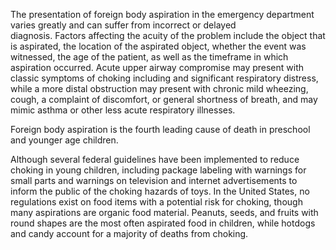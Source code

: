 The presentation of foreign body aspiration in the emergency department varies greatly and can suffer from incorrect or delayed diagnosis. Factors affecting the acuity of the problem include the object that is aspirated, the location of the aspirated object, whether the event was witnessed, the age of the patient, as well as the timeframe in which aspiration occurred. Acute upper airway compromise may present with classic symptoms of choking including and significant respiratory distress, while a more distal obstruction may present with chronic mild wheezing, cough, a complaint of discomfort, or general shortness of breath, and may mimic asthma or other less acute respiratory illnesses.

Foreign body aspiration is the fourth leading cause of death in preschool and younger age children.

Although several federal guidelines have been implemented to reduce choking in young children, including package labeling with warnings for small parts and warnings on television and internet advertisements to inform the public of the choking hazards of toys. In the United States, no regulations exist on food items with a potential risk for choking, though many aspirations are organic food material. Peanuts, seeds, and fruits with round shapes are the most often aspirated food in children, while hotdogs and candy account for a majority of deaths from choking.